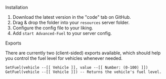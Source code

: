 Installation

1) Download the latest version in the "code" tab on GitHub.
2) Drag & drop the folder into your `resources` server folder.
3) Configure the config file to your liking.
4) Add `start Advanced-Fuel` to your server config.


Exports

There are currently two (client-sided) exports available, which should help you control the fuel level for vehicles whenever needed.


`SetFuel(vehicle --[[ Vehicle ]], value --[[ Number: (0-100) ]])
GetFuel(vehicle --[[ Vehicle ]]) -- Returns the vehicle's fuel level.`

